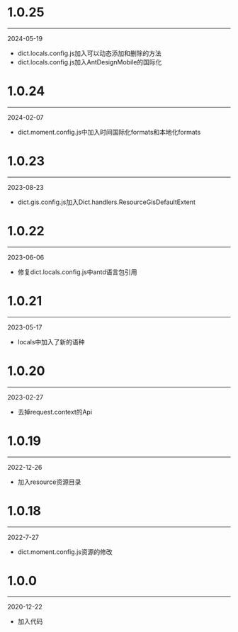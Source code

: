 # 1.0.25

***

2024-05-19

* dict.locals.config.js加入可以动态添加和删除的方法
* dict.locals.config.js加入AntDesignMobile的国际化

# 1.0.24

***

2024-02-07

* dict.moment.config.js中加入时间国际化formats和本地化formats

# 1.0.23

***

2023-08-23

* dict.gis.config.js加入Dict.handlers.ResourceGisDefaultExtent

# 1.0.22

***

2023-06-06

* 修复dict.locals.config.js中antd语言包引用

# 1.0.21

***

2023-05-17

* locals中加入了新的语种

# 1.0.20

***

2023-02-27

* 去掉request.context的Api

# 1.0.19

***

2022-12-26

* 加入resource资源目录

# 1.0.18

***

2022-7-27

* dict.moment.config.js资源的修改

# 1.0.0

***

2020-12-22

* 加入代码
